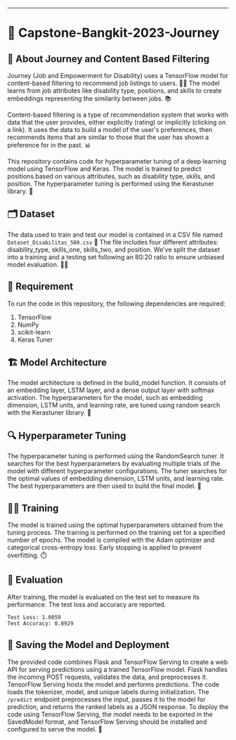 ---
# 🚀 Capstone-Bangkit-2023-Journey

## 💼 About Journey and Content Based Filtering
Journey (Job and Empowerment for Disability) uses a TensorFlow model for content-based filtering to recommend job listings to users. 👩‍💼 The model learns from job attributes like disability type, positions, and skills to create embeddings representing the similarity between jobs. 📚 

Content-based filtering is a type of recommendation system that works with data that the user provides, either explicitly (rating) or implicitly (clicking on a link). It uses the data to build a model of the user's preferences, then recommends items that are similar to those that the user has shown a preference for in the past. 📊

This repository contains code for hyperparameter tuning of a deep learning model using TensorFlow and Keras. The model is trained to predict positions based on various attributes, such as disability type, skills, and position. The hyperparameter tuning is performed using the Kerastuner library. 🧪

## 🗂 Dataset
The data used to train and test our model is contained in a CSV file named `Dataset_Disabilitas_500.csv` 📝 The file includes four different attributes: disability_type, skills_one, skills_two, and position. We've split the dataset into a training and a testing set following an 80:20 ratio to ensure unbiased model evaluation. 🏋️‍♀️

## 🧰 Requirement
To run the code in this repository, the following dependencies are required:

1. TensorFlow
2. NumPy
3. scikit-learn
4. Keras Tuner

## 🏗 Model Architecture
The model architecture is defined in the build_model function. It consists of an embedding layer, LSTM layer, and a dense output layer with softmax activation. The hyperparameters for the model, such as embedding dimension, LSTM units, and learning rate, are tuned using random search with the Kerastuner library. 🧬

## 🔍 Hyperparameter Tuning
The hyperparameter tuning is performed using the RandomSearch tuner. It searches for the best hyperparameters by evaluating multiple trials of the model with different hyperparameter configurations. The tuner searches for the optimal values of embedding dimension, LSTM units, and learning rate. The best hyperparameters are then used to build the final model. 🎯

## 🏃‍♂️ Training
The model is trained using the optimal hyperparameters obtained from the tuning process. The training is performed on the training set for a specified number of epochs. The model is compiled with the Adam optimizer and categorical cross-entropy loss. Early stopping is applied to prevent overfitting. ⏱️

## 📝 Evaluation
After training, the model is evaluated on the test set to measure its performance. The test loss and accuracy are reported.
``` 
Test Loss: 1.0059 
Test Accuracy: 0.8929 

```

## 💾 Saving the Model and Deployment
The provided code combines Flask and TensorFlow Serving to create a web API for serving predictions using a trained TensorFlow model. Flask handles the incoming POST requests, validates the data, and preprocesses it. TensorFlow Serving hosts the model and performs predictions. The code loads the tokenizer, model, and unique labels during initialization. The `/predict` endpoint preprocesses the input, passes it to the model for prediction, and returns the ranked labels as a JSON response. To deploy the code using TensorFlow Serving, the model needs to be exported in the SavedModel format, and TensorFlow Serving should be installed and configured to serve the model. 🚀
